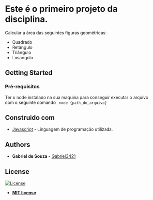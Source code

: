 # Este é o primeiro projeto da disciplina.

Calcular a área das seguintes figuras geométricas:

- Quadrado
- Retângulo
- Triângulo
- Losangolo

## Getting Started

### Pré-requisitos

Ter o node instalado na sua maquina para conseguir executar o arquivo com o seguinte comando ``` node {path_do_arquivo}```

## Construido com

* [Javascript](https://developer.mozilla.org/en-US/docs/Web/JavaScript) - Linguagem de programação utilizada.

## Authors

* **Gabriel de Souza** - [Gabriel3421](https://github.com/Gabriel3421)

## License

[![License](http://img.shields.io/:license-mit-blue.svg?style=flat-square)](http://badges.mit-license.org)

- **[MIT license](http://opensource.org/licenses/mit-license.php)**
